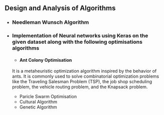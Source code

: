 ## Design and Analysis of Algorithms
* ### Needleman Wunsch Algorithm

* ### Implementation of Neural networks using Keras on the given dataset along with the following optimisations algorithms
   *  ####  Ant Colony Optimisation
     It is a metaheuristic optimization algorithm inspired by the behavior of ants. It is commonly used to solve combinatorial optimization problems like the Traveling Salesman Problem (TSP), the job shop scheduling problem, the vehicle routing problem, and the Knapsack problem.
   *    Paricle Swarm Optimisation
   *    Cultural Algorithm
   *    Genetic Algorithm

